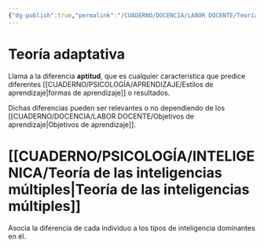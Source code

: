 ```yaml
---
{"dg-publish":true,"permalink":"/CUADERNO/DOCENCIA/LABOR DOCENTE/Teorías científicas de la Diversidad/"}
---
```


# Teoría adaptativa
Llama a la diferencia **aptitud**, que es cualquier característica que predice diferentes [[CUADERNO/PSICOLOGÍA/APRENDIZAJE/Estilos de aprendizaje\|formas de aprendizaje]] o resultados.

Dichas diferencias pueden ser relevantes o no dependiendo de los [[CUADERNO/DOCENCIA/LABOR DOCENTE/Objetivos de aprendizaje\|Objetivos de aprendizaje]].

# [[CUADERNO/PSICOLOGÍA/INTELIGENICA/Teoría de las inteligencias múltiples\|Teoría de las inteligencias múltiples]]
Asocia la diferencia de cada individuo a los tipos de inteligencia dominantes en él.